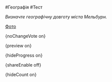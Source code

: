 #Географія #Тест

*Визначте географічну довготу міста Мельбурн.*

[Фото](https://zno.osvita.ua//doc/images/znotest/107/10771/49-52.jpg)

{noChangeVote on}

{preview on}

{hideProgress on}

{shareEnable off}

{hideCount on}


